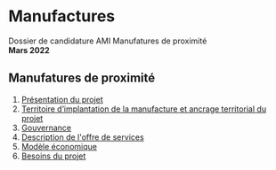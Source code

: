 # Manufactures
Dossier de candidature AMI Manufatures de proximité      
**Mars 2022**  

## **Manufatures de proximité**
1. [Présentation du projet](presentation_projet.md)  
2. [Territoire d’implantation de la manufacture et ancrage territorial du projet](territoire.md)
3. [Gouvernance](gouvernance.md)  
4. [Description de l'offre de services](offre.md)  
5. [Modèle économique](modele_eco.md)  
6. [Besoins du projet](besoins.md)
